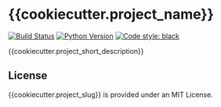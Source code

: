 # {{cookiecutter.project_name}}
[![Build Status](https://github.com/fchorney/{{cookitcutter.project_slug}}/workflows/build/badge.svg)](https://github.com/fchorney/{{cookiecutter.project_slug}}/actions?query=workflow:build)
[![Python Version](https://img.shields.io/badge/python-3.8%20%7C%203.9-blue.svg)](https://www.python.org/)
[![Code style: black](https://img.shields.io/badge/code%20style-black-000000.svg)](https://github.com/ambv/black)

{{cookiecutter.project_short_description}}

## License

{{cookiecutter.project_slug}} is provided under an MIT License.
